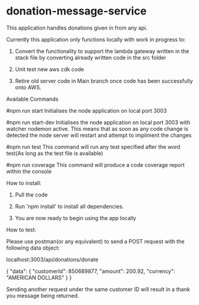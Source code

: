 # donation-message-service
This application handles donations given in from any api.

Currently this application only functions locally with work in progress to:

1) Convert the functionality to support the lambda gateway written in the stack file by converting already written code in the src folder

2) Unit test new aws cdk code

3) Retire old server code in Main branch once code has been successfully onto AWS.

Available Commands

#npm run start
Initialises the node application on local port 3003

#npm run start-dev
Initialises the node application on local port 3003 with watcher nodemon active. This means that as soon as any code change is detected the node server will restart and attempt to impliment the changes

#npm run test
This command will run any test specified after the word test(As long as the test file is available)

#npm run coverage
This command will produce a code coverage report within the console

How to install:

1) Pull the code

2) Run 'npm install' to install all dependencies. 

3) You are now ready to begin using the app locally

How to test:

Please use postman(or any equivalent) to send a POST request with the following data object:

localhost:3003/api/donations/donate

{
    "data": {
        "customerId": 850689877,
        "amount": 200.92,
        "currency": "AMERICAN DOLLARS"
    }
}

Sending another request under the same customer ID will result in a thank you message being returned.
